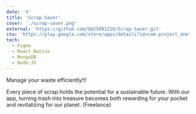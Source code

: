 ```yaml
---
date: '4'
title: 'Scrap Saver'
cover: './scrap-saver.png'
external: 'https://github.com/Om25091210/Scrap-Saver.git'
cta: 'https://play.google.com/store/apps/details?id=com.project_one'
tech:
  - Figma
  - React Native
  - MongoDB
  - Node.JS
---
```


Manage your waste efficiently!!!

Every piece of scrap holds the potential for a sustainable future. With our app, turning trash into treasure becomes both rewarding for your pocket and revitalizing for our planet. (Freelance)
